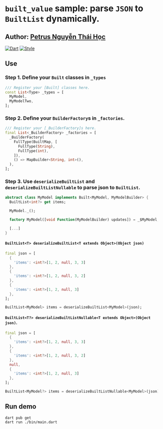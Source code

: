 # `built_value` sample: parse `JSON` to `BuiltList` dynamically.

## Author: [Petrus Nguyễn Thái Học](https://github.com/hoc081098)

[![Dart](https://github.com/hoc081098/test_built_value/actions/workflows/dart.yml/badge.svg)](https://github.com/hoc081098/test_built_value/actions/workflows/dart.yml)
[![Style](https://img.shields.io/badge/style-lints-40c4ff.svg)](https://pub.dev/packages/lints)

## Use

### Step 1. Define your `Built` classes in `_types`
```dart
/// Register your [Built] classes here.
const List<Type> _types = [
  MyModel,
  MyModelTwo,
];
```

### Step 2. Define your `BuilderFactory`s in `_factories`.

```dart
/// Register your [_BuilderFactory]s here.
final List<_BuilderFactory> _factories = [
  _BuilderFactory(
    FullType(BuiltMap, [
      FullType(String),
      FullType(int),
    ]),
    () => MapBuilder<String, int>(),
  ),
];
```

### Step 3. Use `deserializeBuiltList` and `deserializeBuiltListNullable` to parse json to `BuiltList`. 

```dart
abstract class MyModel implements Built<MyModel, MyModelBuilder> {
  BuiltList<int?> get items;

  MyModel._();

  factory MyModel([void Function(MyModelBuilder) updates]) = _$MyModel;

  [...]
}
```

#### `BuiltList<T> deserializeBuiltList<T extends Object>(Object json)`

```dart
final json = [
  {
    'items': <int?>[1, 2, null, 3, 3]
  },
  {
    'items': <int?>[1, 2, null, 3, 2]
  },
  {
    'items': <int?>[1, 2, null, 3]
  },
];

BuiltList<MyModel> items = deserializeBuiltList<MyModel>(json);
```

#### `BuiltList<T?> deserializeBuiltListNullable<T extends Object>(Object json)`.
```dart
final json = [
  {
    'items': <int?>[1, 2, null, 3, 3]
  },
  {
    'items': <int?>[1, 2, null, 3, 2]
  },
  null,
  {
    'items': <int?>[1, 2, null, 3]
  },
];

BuiltList<MyModel?> items = deserializeBuiltListNullable<MyModel>(json);
```

## Run demo

```shell
dart pub get
dart run ./bin/main.dart
```
